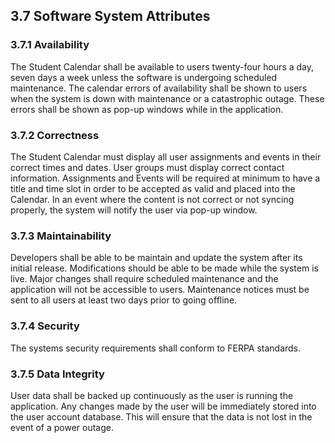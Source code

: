 ## 3.7 Software System Attributes

### 3.7.1 Availability

The Student Calendar shall be available to users twenty-four hours a day, seven days a week unless the software is undergoing scheduled maintenance. The calendar errors of availability shall be shown to users when the system is down with maintenance or a catastrophic outage. These errors shall be shown as pop-up windows while in the application.


### 3.7.2 Correctness

The Student Calendar must display all user assignments and events in their correct times and dates. User groups must display correct contact information. Assignments and Events will be required at minimum to have a title and time slot in order to be accepted as valid and placed into the Calendar. In an event where the content is not correct or not syncing properly, the system will notify the user via pop-up window.


### 3.7.3 Maintainability

Developers shall be able to be maintain and update the system after its initial release. Modifications should be able to be made while the system is live. Major changes shall require scheduled maintenance and the application will not be accessible to users. Maintenance notices must be sent to all users at least two days prior to going offline. 

### 3.7.4 Security

The systems security requirements shall conform to FERPA standards.

### 3.7.5 Data Integrity

User data shall be backed up continuously as the user is running the application. Any changes made by the user will be immediately stored into the user account database. This will ensure that the data is not lost in the event of a power outage.
    
